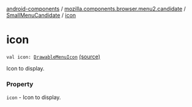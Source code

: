 [android-components](../../index.md) / [mozilla.components.browser.menu2.candidate](../index.md) / [SmallMenuCandidate](index.md) / [icon](./icon.md)

# icon

`val icon: `[`DrawableMenuIcon`](../-drawable-menu-icon/index.md) [(source)](https://github.com/mozilla-mobile/android-components/blob/master/components/browser/menu2/src/main/java/mozilla/components/browser/menu2/candidate/SmallMenuCandidate.kt#L17)

Icon to display.

### Property

`icon` - Icon to display.